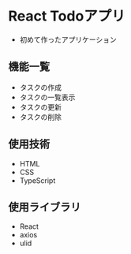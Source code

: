 # React Todoアプリ 
- 初めて作ったアプリケーション

## 機能一覧
- タスクの作成
- タスクの一覧表示
- タスクの更新
- タスクの削除

## 使用技術
- HTML
- CSS
- TypeScript

## 使用ライブラリ
- React
- axios
- ulid
